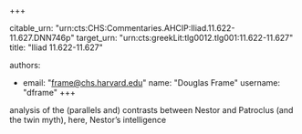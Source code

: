 +++


citable_urn: "urn:cts:CHS:Commentaries.AHCIP:Iliad.11.622-11.627.DNN746p"
target_urn: "urn:cts:greekLit:tlg0012.tlg001:11.622-11.627"
title: "Iliad 11.622-11.627"

authors:
- email: "frame@chs.harvard.edu"
  name: "Douglas Frame"
  username: "dframe"
+++

<p>analysis of the (parallels and) contrasts between Nestor and Patroclus (and the twin myth), here, Nestor’s intelligence</p>